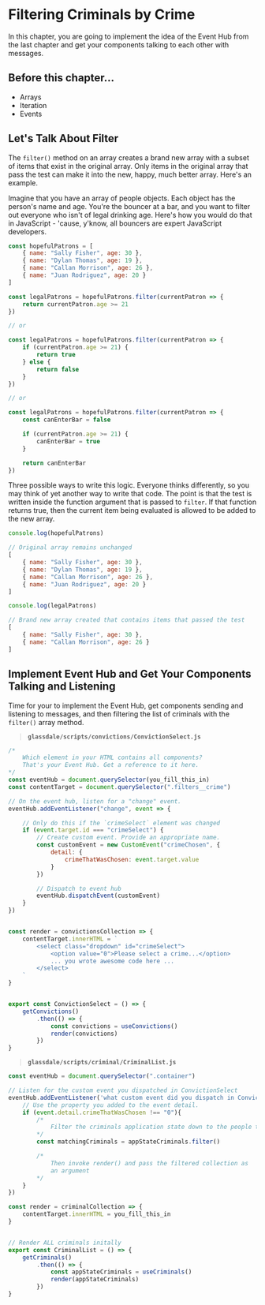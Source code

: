 # Filtering Criminals by Crime

In this chapter, you are going to implement the idea of the Event Hub from the last chapter and get your components talking to each other with messages.

## Before this chapter...

- Arrays
- Iteration
- Events

## Let's Talk About Filter

The `filter()` method on an array creates a brand new array with a subset of items that exist in the original array. Only items in the original array that pass the test can make it into the new, happy, much better array. Here's an example.

Imagine that you have an array of people objects. Each object has the person's name and age. You're the bouncer at a bar, and you want to filter out everyone who isn't of legal drinking age. Here's how you would do that in JavaScript - 'cause, y'know, all bouncers are expert JavaScript developers.

```js
const hopefulPatrons = [
    { name: "Sally Fisher", age: 30 },
    { name: "Dylan Thomas", age: 19 },
    { name: "Callan Morrison", age: 26 },
    { name: "Juan Rodriguez", age: 20 }
]

const legalPatrons = hopefulPatrons.filter(currentPatron => {
    return currentPatron.age >= 21
})

// or

const legalPatrons = hopefulPatrons.filter(currentPatron => {
    if (currentPatron.age >= 21) {
        return true
    } else {
        return false
    }
})

// or

const legalPatrons = hopefulPatrons.filter(currentPatron => {
    const canEnterBar = false

    if (currentPatron.age >= 21) {
        canEnterBar = true
    }

    return canEnterBar
})
```

Three possible ways to write this logic. Everyone thinks differently, so you may think of yet another way to write that code. The point is that the test is written inside the function argument that is passed to `filter`. If that function returns true, then the current item being evaluated is allowed to be added to the new array.

```js
console.log(hopefulPatrons)

// Original array remains unchanged
[
    { name: "Sally Fisher", age: 30 },
    { name: "Dylan Thomas", age: 19 },
    { name: "Callan Morrison", age: 26 },
    { name: "Juan Rodriguez", age: 20 }
]

console.log(legalPatrons)

// Brand new array created that contains items that passed the test
[
    { name: "Sally Fisher", age: 30 },
    { name: "Callan Morrison", age: 26 }
]

```


## Implement Event Hub and Get Your Components Talking and Listening

Time for your to implement the Event Hub, get components sending and listening to messages, and then filtering the list of criminals with the `filter()` array method.

> **`glassdale/scripts/convictions/ConvictionSelect.js`**

```js
/*
    Which element in your HTML contains all components?
    That's your Event Hub. Get a reference to it here.
*/
const eventHub = document.querySelector(you_fill_this_in)
const contentTarget = document.querySelector(".filters__crime")

// On the event hub, listen for a "change" event.
eventHub.addEventListener("change", event => {

    // Only do this if the `crimeSelect` element was changed
    if (event.target.id === "crimeSelect") {
        // Create custom event. Provide an appropriate name.
        const customEvent = new CustomEvent("crimeChosen", {
            detail: {
                crimeThatWasChosen: event.target.value
            }
        })

        // Dispatch to event hub
        eventHub.dispatchEvent(customEvent)
    }
})


const render = convictionsCollection => {
    contentTarget.innerHTML = `
        <select class="dropdown" id="crimeSelect">
            <option value="0">Please select a crime...</option>
            ... you wrote awesome code here ...
        </select>
    `
}


export const ConvictionSelect = () => {
    getConvictions()
        .then(() => {
            const convictions = useConvictions()
            render(convictions)
        })
}
```

> **`glassdale/scripts/criminal/CriminalList.js`**

```js
const eventHub = document.querySelector(".container")

// Listen for the custom event you dispatched in ConvictionSelect
eventHub.addEventListener('what custom event did you dispatch in ConvictionSelect?', event => {
    // Use the property you added to the event detail.
    if (event.detail.crimeThatWasChosen !== "0"){
        /*
            Filter the criminals application state down to the people that committed the crime
        */
        const matchingCriminals = appStateCriminals.filter()

        /*
            Then invoke render() and pass the filtered collection as
            an argument
        */
    }
})

const render = criminalCollection => {
    contentTarget.innerHTML = you_fill_this_in
}


// Render ALL criminals initally
export const CriminalList = () => {
    getCriminals()
        .then(() => {
            const appStateCriminals = useCriminals()
            render(appStateCriminals)
        })
}
```
